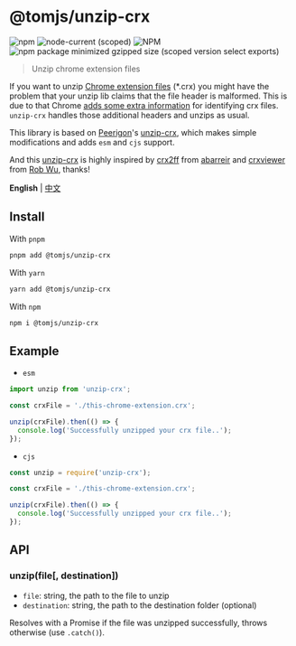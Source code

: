 # @tomjs/unzip-crx

![npm](https://img.shields.io/npm/v/@tomjs/unzip-crx) ![node-current (scoped)](https://img.shields.io/node/v/@tomjs/unzip-crx) ![NPM](https://img.shields.io/npm/l/@tomjs/unzip-crx) ![npm package minimized gzipped size (scoped version select exports)](https://img.shields.io/bundlejs/size/@tomjs/unzip-crx)

> Unzip chrome extension files

If you want to unzip [Chrome extension files](https://developer.chrome.com/extensions) (\*.crx) you might have the problem that your unzip lib claims that the file header is malformed. This is due to that Chrome [adds some extra information](https://developer.chrome.com/extensions/crx) for identifying crx files. `unzip-crx` handles those additional headers and unzips as usual.

This library is based on [Peerigon](https://github.com/peerigon)'s [unzip-crx](https://github.com/peerigon/unzip-crx), which makes simple modifications and adds `esm` and `cjs` support.

And this [unzip-crx](https://github.com/peerigon/unzip-crx) is highly inspired by [crx2ff](https://github.com/abarreir/crx2ff) from [abarreir](https://github.com/abarreir) and [crxviewer](https://github.com/Rob--W/crxviewer) from [Rob Wu](https://github.com/Rob--W), thanks!

**English** | [中文](./README.zh_CN.md)

## Install

With `pnpm`

```bash
pnpm add @tomjs/unzip-crx
```

With `yarn`

```bash
yarn add @tomjs/unzip-crx
```

With `npm`

```bash
npm i @tomjs/unzip-crx
```

## Example

- `esm`

```js
import unzip from 'unzip-crx';

const crxFile = './this-chrome-extension.crx';

unzip(crxFile).then(() => {
  console.log('Successfully unzipped your crx file..');
});
```

- `cjs`

```js
const unzip = require('unzip-crx');

const crxFile = './this-chrome-extension.crx';

unzip(crxFile).then(() => {
  console.log('Successfully unzipped your crx file..');
});
```

## API

### unzip(file[, destination])

- `file`: string, the path to the file to unzip
- `destination`: string, the path to the destination folder (optional)

Resolves with a Promise if the file was unzipped successfully, throws otherwise (use `.catch()`).
